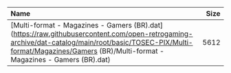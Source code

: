 |Name|Size|
|:---|---:|
|[Multi-format - Magazines - Gamers (BR).dat](https://raw.githubusercontent.com/open-retrogaming-archive/dat-catalog/main/root/basic/TOSEC-PIX/Multi-format/Magazines/Gamers (BR)/Multi-format - Magazines - Gamers (BR).dat)|5612|
